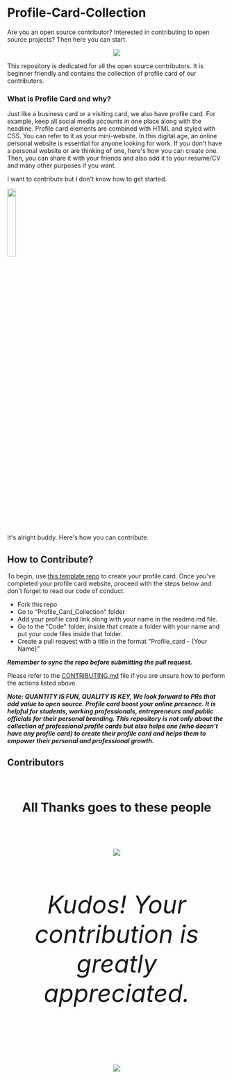 # Profile-Card-Collection

Are you an open source contributor? Interested in contributing to open source projects?
Then here you can start.

<div align="center">

<img src="https://c.tenor.com/r3XdvPsAV3kAAAAC/despicable-me-minions.gif"/>

</div>

This repository is dedicated for all the open source contributors. It is beginner friendly and contains the collection of profile card of our contributors.

### What is Profile Card and why?

Just like a business card or a visiting card, we also have profile card. For example, keep all social media accounts in one place along with the headline. Profile card elements are combined with HTML and styled with CSS. You can refer to it as your mini-website.
In this digital age, an online personal website is essential for anyone looking for work.
If you don't have a personal website or are thinking of one, here's how you can create one. Then, you can share it with your friends and also add it to your resume/CV and many other purposes if you want.

I want to contribute but I don't know how to get started.

<img src="https://c.tenor.com/h2qZEYz_AdcAAAAC/yikes-monkey-look-and-leave-yikes-monkey.gif" width="20%" /> 

It's alright buddy. Here's how you can contribute.

## How to Contribute?

To begin, use [this template repo](https://github.com/DiyaVj/Profile-Card) to create your profile card. Once you've completed your profile card website, proceed with the steps below and don't forget to read our code of conduct.

* Fork this repo
* Go to "Profile_Card_Collection" folder
* Add your profile card link along with your name in the readme.md file.
* Go to the "Code" folder, inside that create a folder with your name and put your code files inside that folder.
* Create a pull request with a title in the format "Profile_card - {Your Name}"

***Remember to sync the repo before submitting the pull request.***

Please refer to the [CONTRIBUTING.md](https://github.com/DiyaVj/Profile-Card-Collection/blob/main/CONTRIBUTING.md) file if you are unsure how to perform the actions listed above.

***Note: QUANTITY IS FUN, QUALITY IS KEY, We look forward to PRs that add value to open source. Profile card boost your online presence. It is helpful for students, working professionals, entrepreneurs and public officials for their personal branding. This repository is not only about the collection of professional profile cards but also helps one (who doesn't have any profile card) to create their profile card and helps them to empower their personal and professional growth.***

## Contributors
<br>
<h1 align="center">
 <b>All Thanks goes to these people
<h1>
<a href="https://github.com/DiyaVj
/
Profile-Card-Collection/graphs/contributors">
  <img src="https://contrib.rocks/image?repo=DiyaVj/Profile-Card-Collection" />
</a>
<br>
<div align="center">
  <h6 align="center">Kudos! Your contribution is greatly appreciated.<h6>
<img src="https://c.tenor.com/kEOz87vlud0AAAAC/minions-yahoo.gif" />
</div>

